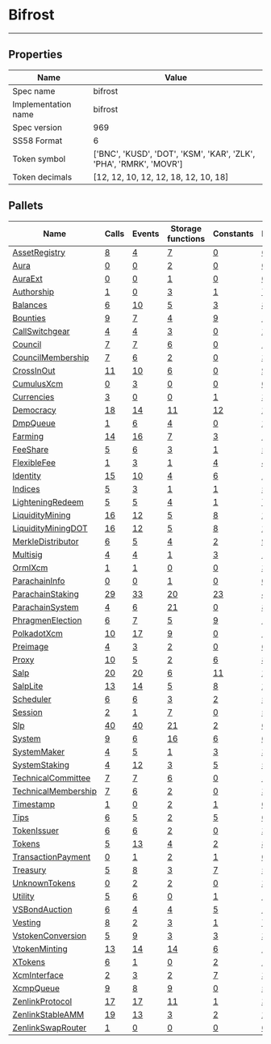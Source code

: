 # Bifrost

---------

## Properties
| Name | Value |
| -------- | -------- |
| Spec name     | bifrost     |
| Implementation name     | bifrost     |
| Spec version     | 969     |
| SS58 Format     | 6     |
| Token symbol      | ['BNC', 'KUSD', 'DOT', 'KSM', 'KAR', 'ZLK', 'PHA', 'RMRK', 'MOVR']     |
| Token decimals      | [12, 12, 10, 12, 12, 18, 12, 10, 18]     |

## Pallets
| Name | Calls | Events | Storage functions | Constants | Errors
| -------- | -------- | -------- | -------- | -------- | -------- |
| [AssetRegistry](assetregistry.md) | [8](assetregistry.md#calls) | [4](assetregistry.md#events) | [7](assetregistry.md#storage-functions) | [0](assetregistry.md#constants) | [6](assetregistry.md#errors)
| [Aura](aura.md) | [0](aura.md#calls) | [0](aura.md#events) | [2](aura.md#storage-functions) | [0](aura.md#constants) | [0](aura.md#errors)
| [AuraExt](auraext.md) | [0](auraext.md#calls) | [0](auraext.md#events) | [1](auraext.md#storage-functions) | [0](auraext.md#constants) | [0](auraext.md#errors)
| [Authorship](authorship.md) | [1](authorship.md#calls) | [0](authorship.md#events) | [3](authorship.md#storage-functions) | [1](authorship.md#constants) | [7](authorship.md#errors)
| [Balances](balances.md) | [6](balances.md#calls) | [10](balances.md#events) | [5](balances.md#storage-functions) | [3](balances.md#constants) | [8](balances.md#errors)
| [Bounties](bounties.md) | [9](bounties.md#calls) | [7](bounties.md#events) | [4](bounties.md#storage-functions) | [9](bounties.md#constants) | [11](bounties.md#errors)
| [CallSwitchgear](callswitchgear.md) | [4](callswitchgear.md#calls) | [4](callswitchgear.md#events) | [3](callswitchgear.md#storage-functions) | [0](callswitchgear.md#constants) | [2](callswitchgear.md#errors)
| [Council](council.md) | [7](council.md#calls) | [7](council.md#events) | [6](council.md#storage-functions) | [0](council.md#constants) | [10](council.md#errors)
| [CouncilMembership](councilmembership.md) | [7](councilmembership.md#calls) | [6](councilmembership.md#events) | [2](councilmembership.md#storage-functions) | [0](councilmembership.md#constants) | [3](councilmembership.md#errors)
| [CrossInOut](crossinout.md) | [11](crossinout.md#calls) | [10](crossinout.md#events) | [6](crossinout.md#storage-functions) | [0](crossinout.md#constants) | [9](crossinout.md#errors)
| [CumulusXcm](cumulusxcm.md) | [0](cumulusxcm.md#calls) | [3](cumulusxcm.md#events) | [0](cumulusxcm.md#storage-functions) | [0](cumulusxcm.md#constants) | [0](cumulusxcm.md#errors)
| [Currencies](currencies.md) | [3](currencies.md#calls) | [0](currencies.md#events) | [0](currencies.md#storage-functions) | [1](currencies.md#constants) | [3](currencies.md#errors)
| [Democracy](democracy.md) | [18](democracy.md#calls) | [14](democracy.md#events) | [11](democracy.md#storage-functions) | [12](democracy.md#constants) | [23](democracy.md#errors)
| [DmpQueue](dmpqueue.md) | [1](dmpqueue.md#calls) | [6](dmpqueue.md#events) | [4](dmpqueue.md#storage-functions) | [0](dmpqueue.md#constants) | [2](dmpqueue.md#errors)
| [Farming](farming.md) | [14](farming.md#calls) | [16](farming.md#events) | [7](farming.md#storage-functions) | [3](farming.md#constants) | [11](farming.md#errors)
| [FeeShare](feeshare.md) | [5](feeshare.md#calls) | [6](feeshare.md#events) | [3](feeshare.md#storage-functions) | [1](feeshare.md#constants) | [5](feeshare.md#errors)
| [FlexibleFee](flexiblefee.md) | [1](flexiblefee.md#calls) | [3](flexiblefee.md#events) | [1](flexiblefee.md#storage-functions) | [4](flexiblefee.md#constants) | [4](flexiblefee.md#errors)
| [Identity](identity.md) | [15](identity.md#calls) | [10](identity.md#events) | [4](identity.md#storage-functions) | [6](identity.md#constants) | [17](identity.md#errors)
| [Indices](indices.md) | [5](indices.md#calls) | [3](indices.md#events) | [1](indices.md#storage-functions) | [1](indices.md#constants) | [5](indices.md#errors)
| [LighteningRedeem](lighteningredeem.md) | [5](lighteningredeem.md#calls) | [5](lighteningredeem.md#events) | [4](lighteningredeem.md#storage-functions) | [1](lighteningredeem.md#constants) | [7](lighteningredeem.md#errors)
| [LiquidityMining](liquiditymining.md) | [16](liquiditymining.md#calls) | [12](liquiditymining.md#events) | [5](liquiditymining.md#storage-functions) | [8](liquiditymining.md#constants) | [24](liquiditymining.md#errors)
| [LiquidityMiningDOT](liquidityminingdot.md) | [16](liquidityminingdot.md#calls) | [12](liquidityminingdot.md#events) | [5](liquidityminingdot.md#storage-functions) | [8](liquidityminingdot.md#constants) | [24](liquidityminingdot.md#errors)
| [MerkleDistributor](merkledistributor.md) | [6](merkledistributor.md#calls) | [5](merkledistributor.md#events) | [4](merkledistributor.md#storage-functions) | [2](merkledistributor.md#constants) | [9](merkledistributor.md#errors)
| [Multisig](multisig.md) | [4](multisig.md#calls) | [4](multisig.md#events) | [1](multisig.md#storage-functions) | [3](multisig.md#constants) | [14](multisig.md#errors)
| [OrmlXcm](ormlxcm.md) | [1](ormlxcm.md#calls) | [1](ormlxcm.md#events) | [0](ormlxcm.md#storage-functions) | [0](ormlxcm.md#constants) | [3](ormlxcm.md#errors)
| [ParachainInfo](parachaininfo.md) | [0](parachaininfo.md#calls) | [0](parachaininfo.md#events) | [1](parachaininfo.md#storage-functions) | [0](parachaininfo.md#constants) | [0](parachaininfo.md#errors)
| [ParachainStaking](parachainstaking.md) | [29](parachainstaking.md#calls) | [33](parachainstaking.md#events) | [20](parachainstaking.md#storage-functions) | [23](parachainstaking.md#constants) | [42](parachainstaking.md#errors)
| [ParachainSystem](parachainsystem.md) | [4](parachainsystem.md#calls) | [6](parachainsystem.md#events) | [21](parachainsystem.md#storage-functions) | [0](parachainsystem.md#constants) | [8](parachainsystem.md#errors)
| [PhragmenElection](phragmenelection.md) | [6](phragmenelection.md#calls) | [7](phragmenelection.md#events) | [5](phragmenelection.md#storage-functions) | [9](phragmenelection.md#constants) | [17](phragmenelection.md#errors)
| [PolkadotXcm](polkadotxcm.md) | [10](polkadotxcm.md#calls) | [17](polkadotxcm.md#events) | [9](polkadotxcm.md#storage-functions) | [0](polkadotxcm.md#constants) | [13](polkadotxcm.md#errors)
| [Preimage](preimage.md) | [4](preimage.md#calls) | [3](preimage.md#events) | [2](preimage.md#storage-functions) | [0](preimage.md#constants) | [6](preimage.md#errors)
| [Proxy](proxy.md) | [10](proxy.md#calls) | [5](proxy.md#events) | [2](proxy.md#storage-functions) | [6](proxy.md#constants) | [8](proxy.md#errors)
| [Salp](salp.md) | [20](salp.md#calls) | [20](salp.md#events) | [6](salp.md#storage-functions) | [11](salp.md#constants) | [25](salp.md#errors)
| [SalpLite](salplite.md) | [13](salplite.md#calls) | [14](salplite.md#events) | [5](salplite.md#storage-functions) | [8](salplite.md#constants) | [21](salplite.md#errors)
| [Scheduler](scheduler.md) | [6](scheduler.md#calls) | [6](scheduler.md#events) | [3](scheduler.md#storage-functions) | [2](scheduler.md#constants) | [5](scheduler.md#errors)
| [Session](session.md) | [2](session.md#calls) | [1](session.md#events) | [7](session.md#storage-functions) | [0](session.md#constants) | [5](session.md#errors)
| [Slp](slp.md) | [40](slp.md#calls) | [40](slp.md#events) | [21](slp.md#storage-functions) | [2](slp.md#constants) | [68](slp.md#errors)
| [System](system.md) | [9](system.md#calls) | [6](system.md#events) | [16](system.md#storage-functions) | [6](system.md#constants) | [6](system.md#errors)
| [SystemMaker](systemmaker.md) | [4](systemmaker.md#calls) | [5](systemmaker.md#events) | [1](systemmaker.md#storage-functions) | [3](systemmaker.md#constants) | [3](systemmaker.md#errors)
| [SystemStaking](systemstaking.md) | [4](systemstaking.md#calls) | [12](systemstaking.md#events) | [3](systemstaking.md#storage-functions) | [5](systemstaking.md#constants) | [5](systemstaking.md#errors)
| [TechnicalCommittee](technicalcommittee.md) | [7](technicalcommittee.md#calls) | [7](technicalcommittee.md#events) | [6](technicalcommittee.md#storage-functions) | [0](technicalcommittee.md#constants) | [10](technicalcommittee.md#errors)
| [TechnicalMembership](technicalmembership.md) | [7](technicalmembership.md#calls) | [6](technicalmembership.md#events) | [2](technicalmembership.md#storage-functions) | [0](technicalmembership.md#constants) | [3](technicalmembership.md#errors)
| [Timestamp](timestamp.md) | [1](timestamp.md#calls) | [0](timestamp.md#events) | [2](timestamp.md#storage-functions) | [1](timestamp.md#constants) | [0](timestamp.md#errors)
| [Tips](tips.md) | [6](tips.md#calls) | [5](tips.md#events) | [2](tips.md#storage-functions) | [5](tips.md#constants) | [6](tips.md#errors)
| [TokenIssuer](tokenissuer.md) | [6](tokenissuer.md#calls) | [6](tokenissuer.md#events) | [2](tokenissuer.md#storage-functions) | [0](tokenissuer.md#constants) | [3](tokenissuer.md#errors)
| [Tokens](tokens.md) | [5](tokens.md#calls) | [13](tokens.md#events) | [4](tokens.md#storage-functions) | [2](tokens.md#constants) | [8](tokens.md#errors)
| [TransactionPayment](transactionpayment.md) | [0](transactionpayment.md#calls) | [1](transactionpayment.md#events) | [2](transactionpayment.md#storage-functions) | [1](transactionpayment.md#constants) | [0](transactionpayment.md#errors)
| [Treasury](treasury.md) | [5](treasury.md#calls) | [8](treasury.md#events) | [3](treasury.md#storage-functions) | [7](treasury.md#constants) | [5](treasury.md#errors)
| [UnknownTokens](unknowntokens.md) | [0](unknowntokens.md#calls) | [2](unknowntokens.md#events) | [2](unknowntokens.md#storage-functions) | [0](unknowntokens.md#constants) | [3](unknowntokens.md#errors)
| [Utility](utility.md) | [5](utility.md#calls) | [6](utility.md#events) | [0](utility.md#storage-functions) | [1](utility.md#constants) | [1](utility.md#errors)
| [VSBondAuction](vsbondauction.md) | [6](vsbondauction.md#calls) | [4](vsbondauction.md#events) | [4](vsbondauction.md#storage-functions) | [5](vsbondauction.md#constants) | [13](vsbondauction.md#errors)
| [Vesting](vesting.md) | [8](vesting.md#calls) | [2](vesting.md#events) | [3](vesting.md#storage-functions) | [1](vesting.md#constants) | [7](vesting.md#errors)
| [VstokenConversion](vstokenconversion.md) | [5](vstokenconversion.md#calls) | [9](vstokenconversion.md#events) | [3](vstokenconversion.md#storage-functions) | [3](vstokenconversion.md#constants) | [3](vstokenconversion.md#errors)
| [VtokenMinting](vtokenminting.md) | [13](vtokenminting.md#calls) | [14](vtokenminting.md#events) | [14](vtokenminting.md#storage-functions) | [6](vtokenminting.md#constants) | [17](vtokenminting.md#errors)
| [XTokens](xtokens.md) | [6](xtokens.md#calls) | [1](xtokens.md#events) | [0](xtokens.md#storage-functions) | [2](xtokens.md#constants) | [19](xtokens.md#errors)
| [XcmInterface](xcminterface.md) | [2](xcminterface.md#calls) | [3](xcminterface.md#events) | [2](xcminterface.md#storage-functions) | [7](xcminterface.md#constants) | [3](xcminterface.md#errors)
| [XcmpQueue](xcmpqueue.md) | [9](xcmpqueue.md#calls) | [8](xcmpqueue.md#events) | [9](xcmpqueue.md#storage-functions) | [0](xcmpqueue.md#constants) | [5](xcmpqueue.md#errors)
| [ZenlinkProtocol](zenlinkprotocol.md) | [17](zenlinkprotocol.md#calls) | [17](zenlinkprotocol.md#events) | [11](zenlinkprotocol.md#storage-functions) | [1](zenlinkprotocol.md#constants) | [34](zenlinkprotocol.md#errors)
| [ZenlinkStableAMM](zenlinkstableamm.md) | [19](zenlinkstableamm.md#calls) | [13](zenlinkstableamm.md#events) | [3](zenlinkstableamm.md#storage-functions) | [2](zenlinkstableamm.md#constants) | [29](zenlinkstableamm.md#errors)
| [ZenlinkSwapRouter](zenlinkswaprouter.md) | [1](zenlinkswaprouter.md#calls) | [0](zenlinkswaprouter.md#events) | [0](zenlinkswaprouter.md#storage-functions) | [0](zenlinkswaprouter.md#constants) | [6](zenlinkswaprouter.md#errors)